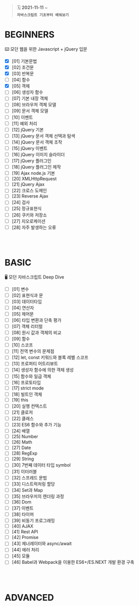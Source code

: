 > :spiral_calendar: __2021-11-11__ ~<br/>
> __`자바스크립트 기초부터 배워보기`__
# BEGINNERS
:keyboard: 모던 웹을 위한 Javascript + jQuery 입문 <br/>
- [x] [01] 기본문법
- [x] [02] 조건문
- [x] [03] 반복문
- [ ] [04] 함수
- [x] [05] 객체
- [ ] [06] 생성자 함수
- [ ] [07] 기본 내장 객체
- [ ] [08] 브라우저 객체 모델
- [ ] [09] 문서 객체 모델
- [ ] [10] 이벤트
- [ ] [11] 예외 처리
- [ ] [12] jQuery 기본
- [ ] [13] jQuery 문서 객체 선택과 탐색
- [ ] [14] jQuery 문서 객체 조작
- [ ] [15] jQuery 이벤트
- [ ] [16] jQuery 이미지 슬라이더
- [ ] [17] jQuery 플러그인
- [ ] [18] jQuery 플러그인 제작
- [ ] [19] Ajax node.js 기본
- [ ] [20] XMLHttpRequest
- [ ] [21] jQuery Ajax
- [ ] [22] 크로스 도메인
- [ ] [23] Reverse Ajax
- [ ] [24] 검사
- [ ] [25] 정규표현식
- [ ] [26] 쿠키와 저장소
- [ ] [27] 지오로케이션
- [ ] [28] 자주 발생하는 오류

<br/><br/>
# BASIC
:desktop_computer: 모던 자바스크립트 Deep Dive
- [ ] [01] 변수
- [ ] [02] 표현식과 문
- [ ] [03] 데이터타입
- [ ] [04] 연산자
- [ ] [05] 제어문
- [ ] [06] 타입 변환과 단축 평가
- [ ] [07] 객체 리터럴
- [ ] [08] 원시 값과 객체의 비교
- [ ] [09] 함수
- [ ] [10] 스코프
- [ ] [11] 전역 변수의 문제점
- [ ] [12] let, const 키워드와 블록 레벨 스코프
- [ ] [13] 프로퍼티 어트리뷰트
- [ ] [14] 생성자 함수에 의한 객체 생성
- [ ] [15] 함수와 일급 객체
- [ ] [16] 프로토타입
- [ ] [17] strict mode
- [ ] [18] 빌트인 객체
- [ ] [19] this
- [ ] [20] 실행 컨텍스트
- [ ] [21] 클로저
- [ ] [22] 클래스
- [ ] [23] ES6 함수와 추가 기능
- [ ] [24] 배열
- [ ] [25] Number
- [ ] [26] Math
- [ ] [27] Date
- [ ] [28] RegExp
- [ ] [29] String
- [ ] [30] 7번째 데이터 타입 symbol
- [ ] [31] 이터러블
- [ ] [32] 스프레드 문법
- [ ] [33] 디스트럭처링 할당
- [ ] [34] Set과 Map
- [ ] [35] 브라우저의 렌더링 과정
- [ ] [36] Dom
- [ ] [37] 이벤트
- [ ] [38] 타이머
- [ ] [39] 비동기 프로그래밍
- [ ] [40] AJAX
- [ ] [41] Rest API
- [ ] [42] Promise
- [ ] [43] 제너레이터와 async/await
- [ ] [44] 에러 처리
- [ ] [45] 모듈
- [ ] [46] Babel과 Webpack을 이용한 ES6+/ES.NEXT 개발 환경 구축

<br/><br/>
# ADVANCED 